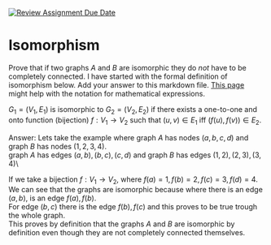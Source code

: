 [![Review Assignment Due Date](https://classroom.github.com/assets/deadline-readme-button-24ddc0f5d75046c5622901739e7c5dd533143b0c8e959d652212380cedb1ea36.svg)](https://classroom.github.com/a/QM7QGF1q)
# Isomorphism

Prove that if two graphs $A$ and $B$ are isomorphic they do *not* have to
be completely connected. I have started with the formal definition of
isomorphism below. Add your answer to this markdown file. [This
page](https://docs.github.com/en/get-started/writing-on-github/working-with-advanced-formatting/writing-mathematical-expressions)
might help with the notation for mathematical expressions.

$G_1=(V_1 , E_1)$ is isomorphic to $G_2 = (V_2, E_2)$ if there exists a
one-to-one and onto function (bijection) $f: V_1 \rightarrow V_2$ such that $(u,v)
\in E_1$ iff $(f(u),f(v)) \in E_2$.

Answer: 
Lets take the example where graph $A$ has nodes $(a, b, c, d)$ and graph $B$ has nodes $(1, 2, 3, 4)$.\
graph $A$ has edges $(a,b), (b,c), (c,d)$ and graph $B$ has edges $(1, 2), (2, 3), (3, 4)$\ 

If we take a bijection $f: V_1 \rightarrow V_2$, where $f(a) = 1, f(b) = 2, f(c) = 3, f(d) = 4$.\
We can see that the graphs are isomorphic because where there is an edge $(a, b)$, is an edge $f(a), f(b)$.\
For edge $(b, c)$ there is the edge $f(b), f(c)$ and this proves to be true trough the whole graph.\
This proves by definition that the graphs $A$ and $B$ are isomorphic by definition even though they are not completely connected themselves. 

